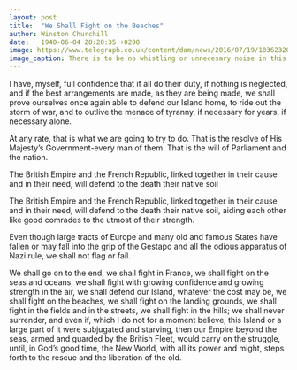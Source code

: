 ```yaml
---
layout: post
title:  "We Shall Fight on the Beaches"
author: Winston Churchill
date:   1940-06-04 20:20:35 +0200
image: https://www.telegraph.co.uk/content/dam/news/2016/07/19/103623206_-_churchill-xlarge_trans_NvBQzQNjv4BqbwjJfl94PiMrTGifp-1BkJ5QPMEnr1YogE1l8oKYrPI.jpg
image_caption: There is to be no whistling or unnecesary noise in this passage
---
```

I have, myself, full confidence that if all do their duty, if nothing is neglected, and if the best arrangements are made, as they are being made, we shall prove ourselves once again able to defend our Island home, to ride out the storm of war, and to outlive the menace of tyranny, if necessary for years, if necessary alone.

At any rate, that is what we are going to try to do. That is the resolve of His Majesty’s Government-every man of them. That is the will of Parliament and the nation.

<span class="citation">The British Empire and the French Republic, linked together in their cause and in their need, will defend to the death their native soil</span>

The British Empire and the French Republic, linked together in their cause and in their need, will defend to the death their native soil, aiding each other like good comrades to the utmost of their strength.

Even though large tracts of Europe and many old and famous States have fallen or may fall into the grip of the Gestapo and all the odious apparatus of Nazi rule, we shall not flag or fail.

We shall go on to the end, we shall fight in France,
we shall fight on the seas and oceans,
we shall fight with growing confidence and growing strength in the air, we shall defend our Island, whatever the cost may be,
we shall fight on the beaches,
we shall fight on the landing grounds,
we shall fight in the fields and in the streets,
we shall fight in the hills;
we shall never surrender, and even if, which I do not for a moment believe, this Island or a large part of it were subjugated and starving, then our Empire beyond the seas, armed and guarded by the British Fleet, would carry on the struggle, until, in God’s good time, the New World, with all its power and might, steps forth to the rescue and the liberation of the old.
